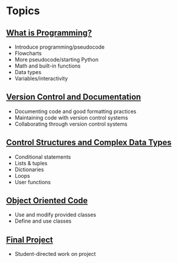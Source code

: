 # Topics

## [What is Programming?](01-introduction/index.md)

* Introduce programming/pseudocode
* Flowcharts
* More pseudocode/starting Python
* Math and built-in functions
* Data types
* Variables/interactivity

## [Version Control and Documentation](02-documentation-version-control/index.md)

* Documenting code and good formatting practices
* Maintaining code with version control systems
* Collaborating through version control systems

## [Control Structures and Complex Data Types](03-control-structures/index.md)

* Conditional statements
* Lists & tuples
* Dictionaries
* Loops
* User functions

## [Object Oriented Code](04-object-oriented/index.md)

* Use and modify provided classes
* Define and use classes

## [Final Project](05-final-project/index.md)

* Student-directed work on project